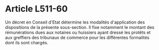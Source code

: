 # Article L511-60

Un décret en Conseil d'Etat détermine les modalités d'application des dispositions de la présente sous-section. Il fixe notamment le montant des rémunérations dues aux notaires ou huissiers ayant dressé les protêts et aux greffiers des tribunaux de commerce pour les différentes formalités dont ils sont chargés.